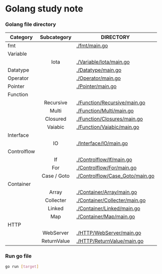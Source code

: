 # Golang study note

### Golang file directory

| Category    | Subcategory | DIRECTORY                                                          |
| ----------- | :---------: | ------------------------------------------------------------------ |
| fmt         |             | [./fmt/main.go](./fmt/main.go)                                     |
| Variable    |             |                                                                    |
|             |    Iota     | [./Variable/Iota/main.go](./Variable/Iota/main.go)                 |
| Datatype    |             | [./Datatype/main.go](./Datatype/main.go)                           |
| Operator    |             | [./Operator/main.go](./Operator/main.go)                           |
| Pointer     |             | [./Pointer/main.go](./Pointer/main.go)                             |
| Function    |             |                                                                    |
|             |  Recursive  | [./Function/Recursive/main.go](./Function/Recursive/main.go)       |
|             |    Multi    | [./Function/Multi/main.go](./Function/Multi/main.go)               |
|             |  Closured   | [./Function/Closures/main.go](./Function/Closures/main.go)         |
|             |   Vaiabic   | [./Function/Vaiabic/main.go](./Function/Vaiabic/main.go)           |
| Interface   |             |                                                                    |
|             |     IO      | [./Interface/IO/main.go](./Interface/IO/main.go)                   |
| Controlflow |             |                                                                    |
|             |     If      | [./Controlflow/If/main.go](./Controlflow/If/main.go)               |
|             |     For     | [./Controlflow/For/main.go](./Controlflow/For/main.go)             |
|             | Case / Goto | [./Controlflow/Case_Goto/main.go](./Controlflow/Case_Goto/main.go) |
| Container   |             |                                                                    |
|             |    Array    | [./Container/Array/main.go](./Container/Array/main.go)             |
|             |  Collecter  | [./Container/Collecter/main.go](./Container/Collecter/main.go)     |
|             |   Linked    | [./Container/Linked/main.go](./Container/Linked/main.go)           |
|             |     Map     | [./Container/Map/main.go](./Container/Map/main.go)                 |
| HTTP        |             |                                                                    |
|             |  WebServer  | [./HTTP/WebServer/main.go](./HTTP/WebServer/main.go)               |
|             | ReturnValue | [./HTTP/ReturnValue/main.go](./HTTP/ReturnValue/main.go)           |

### Run go file
```bash
go run [target]
```